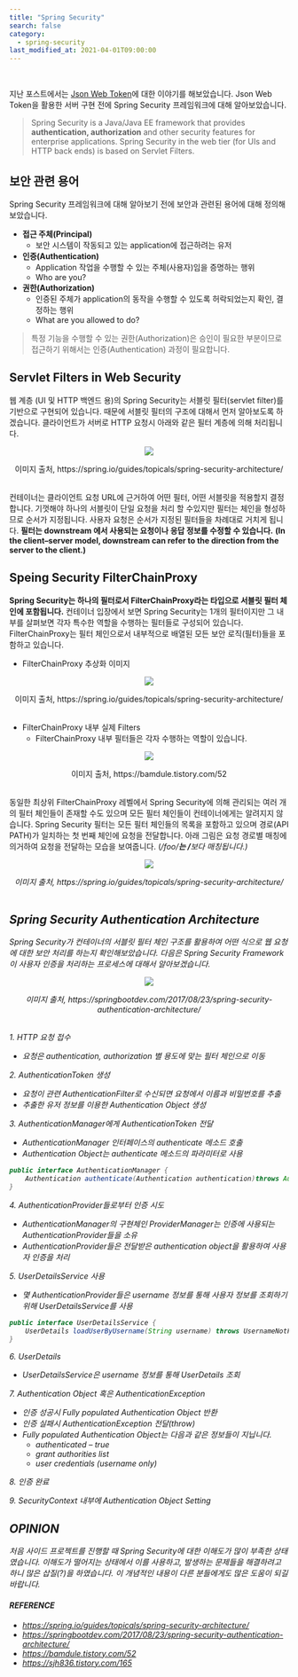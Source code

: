 ```yaml
---
title: "Spring Security"
search: false
category:
  - spring-security
last_modified_at: 2021-04-01T09:00:00
---
```


<br>

지난 포스트에서는 [Json Web Token][blogLink]에 대한 이야기를 해보았습니다. 
Json Web Token을 활용한 서버 구현 전에 Spring Security 프레임워크에 대해 알아보았습니다. 

> Spring Security is a Java/Java EE framework that provides **authentication, authorization** and other security features for enterprise applications.
> Spring Security in the web tier (for UIs and HTTP back ends) is based on Servlet Filters.

## 보안 관련 용어
Spring Security 프레임워크에 대해 알아보기 전에 보안과 관련된 용어에 대해 정의해보았습니다.<br>
- **접근 주체(Principal)**
  - 보안 시스템이 작동되고 있는 application에 접근하려는 유저
- **인증(Authentication)**
  - Application 작업을 수행할 수 있는 주체(사용자)임을 증명하는 행위
  - Who are you?
- **권한(Authorization)**
  - 인증된 주체가 application의 동작을 수행할 수 있도록 허락되었는지 확인, 결정하는 행위
  - What are you allowed to do?

> 특정 기능을 수행할 수 있는 권한(Authorization)은 승인이 필요한 부분이므로 접근하기 위해서는 인증(Authentication) 과정이 필요합니다.

## Servlet Filters in Web Security
웹 계층 (UI 및 HTTP 백엔드 용)의 Spring Security는 서블릿 필터(servlet filter)를 기반으로 구현되어 있습니다.
때문에 서블릿 필터의 구조에 대해서 먼저 알아보도록 하겠습니다. 
클라이언트가 서버로 HTTP 요청시 아래와 같은 필터 계층에 의해 처리됩니다.  

<p align="center"><img src="/images/spring-security-1.JPG"></p>
<center>이미지 출처, https://spring.io/guides/topicals/spring-security-architecture/</center><br>

컨테이너는 클라이언트 요청 URL에 근거하여 어떤 필터, 어떤 서블릿을 적용할지 결정합니다. 
기껏해야 하나의 서블릿이 단일 요청을 처리 할 수 ​​있지만 필터는 체인을 형성하므로 순서가 지정됩니다. 
사용자 요청은 순서가 지정된 필터들을 차례대로 거치게 됩니다. 
**필터는 downstream 에서 사용되는 요청이나 응답 정보를 수정할 수 있습니다.** 
**(In the client–server model, downstream can refer to the direction from the server to the client.)**

## Speing Security FilterChainProxy
**Spring Security는 하나의 필터로서 FilterChainProxy라는 타입으로 서블릿 필터 체인에 포함됩니다.** 
컨테이너 입장에서 보면 Spring Security는 1개의 필터이지만 그 내부를 살펴보면 각자 특수한 역할을 수행하는 필터들로 구성되어 있습니다. 
FilterChainProxy는 필터 체인으로서 내부적으로 배열된 모든 보안 로직(필터)들을 포함하고 있습니다. 

- FilterChainProxy 추상화 이미지
<p align="center"><img src="/images/spring-security-2.JPG"></p>
<center>이미지 출처, https://spring.io/guides/topicals/spring-security-architecture/</center><br>

- FilterChainProxy 내부 실제 Filters
  - FilterChainProxy 내부 필터들은 각자 수행하는 역할이 있습니다.
<p align="center"><img src="/images/spring-security-3.JPG"></p>
<center>이미지 출처, https://bamdule.tistory.com/52</center><br>

동일한 최상위 FilterChainProxy 레벨에서 Spring Security에 의해 관리되는 여러 개의 필터 체인들이 존재할 수도 있으며 
모든 필터 체인들이 컨테이너에게는 알려지지 않습니다. 
Spring Security 필터는 모든 필터 체인들의 목록을 포함하고 있으며 경로(API PATH)가 일치하는 첫 번째 체인에 요청을 전달합니다. 
아래 그림은 요청 경로별 매칭에 의거하여 요청을 전달하는 모습을 보여줍니다. (<em>/foo/**<em>는 <em>/**<em>보다 매칭됩니다.) 

<p align="center"><img src="/images/spring-security-4.JPG"></p>
<center>이미지 출처, https://spring.io/guides/topicals/spring-security-architecture/</center><br>

## Spring Security Authentication Architecture
Spring Security가 컨테이너의 서블릿 필터 체인 구조를 활용하여 어떤 식으로 웹 요청에 대한 보안 처리를 하는지 확인해보았습니다. 
다음은 Spring Security Framework이 사용자 인증을 처리하는 프로세스에 대해서 알아보겠습니다. 

<p align="center"><img src="/images/spring-security-5.JPG"></p>
<center>이미지 출처, https://springbootdev.com/2017/08/23/spring-security-authentication-architecture/</center><br>

1\. HTTP 요청 접수
  - 요청은 authentication, authorization 별 용도에 맞는 필터 체인으로 이동

2\. AuthenticationToken 생성
  - 요청이 관련 AuthenticationFilter로 수신되면 요청에서 이름과 비밀번호를 추출
  - 추출한 유저 정보를 이용한 Authentication Object 생성

3\. AuthenticationManager에게 AuthenticationToken 전달
  - AuthenticationManager 인터페이스의 authenticate 메소드 호출
  - Authentication Object는 authenticate 메소드의 파라미터로 사용

```java
public interface AuthenticationManager {
    Authentication authenticate(Authentication authentication)throws AuthenticationException;
}
```
4\. AuthenticationProvider들로부터 인증 시도
  - AuthenticationManager의 구현체인 ProviderManager는 인증에 사용되는 AuthenticationProvider들을 소유
  - AuthenticationProvider들은 전달받은 authentication object을 활용하여 사용자 인증을 처리

5\. UserDetailsService 사용
  - 몇 AuthenticationProvider들은 username 정보를 통해 사용자 정보를 조회하기 위해 UserDetailsService를 사용

```java
public interface UserDetailsService {
    UserDetails loadUserByUsername(String username) throws UsernameNotFoundException;
}
```
6\. UserDetails
  - UserDetailsService은 username 정보를 통해 UserDetails 조회

7\. Authentication Object 혹은 AuthenticationException
  - 인증 성공시 Fully populated Authentication Object 반환
  - 인증 실패시 AuthenticationException 전달(throw)
  - Fully populated Authentication Object는 다음과 같은 정보들이 지닙니다.
    - authenticated – true
    - grant authorities list
    - user credentials (username only)

8\. 인증 완료

9\. SecurityContext 내부에 Authentication Object Setting 

## OPINION
처음 사이드 프로젝트를 진행할 때 Spring Security에 대한 이해도가 많이 부족한 상태였습니다. 
이해도가 떨어지는 상태에서 이를 사용하고, 발생하는 문제들을 해결하려고 하니 많은 삽질(?)을 하였습니다. 
이 개념적인 내용이 다른 분들에게도 많은 도움이 되길 바랍니다.

#### REFERENCE
- <https://spring.io/guides/topicals/spring-security-architecture/>
- <https://springbootdev.com/2017/08/23/spring-security-authentication-architecture/>
- <https://bamdule.tistory.com/52>
- <https://sjh836.tistory.com/165>

[blogLink]: https://junhyunny.github.io/information/json-web-token/